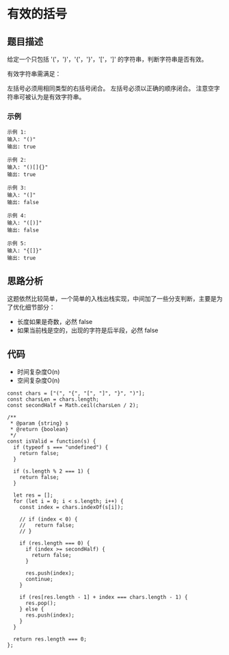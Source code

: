 # 有效的括号

## 题目描述
给定一个只包括 '('，')'，'{'，'}'，'['，']' 的字符串，判断字符串是否有效。

有效字符串需满足：

左括号必须用相同类型的右括号闭合。
左括号必须以正确的顺序闭合。
注意空字符串可被认为是有效字符串。

### 示例
```
示例 1:
输入: "()"
输出: true

示例 2:
输入: "()[]{}"
输出: true

示例 3:
输入: "(]"
输出: false

示例 4:
输入: "([)]"
输出: false

示例 5:
输入: "{[]}"
输出: true
```

## 思路分析
这题依然比较简单，一个简单的入栈出栈实现，中间加了一些分支判断，主要是为了优化细节部分：
- 长度如果是奇数，必然 false
- 如果当前栈是空的，出现的字符是后半段，必然 false

## 代码
- 时间复杂度O(n)
- 空间复杂度O(n)

```
const chars = ["(", "{", "[", "]", "}", ")"];
const charsLen = chars.length;
const secondHalf = Math.ceil(charsLen / 2);

/**
 * @param {string} s
 * @return {boolean}
 */
const isValid = function(s) {
  if (typeof s === "undefined") {
    return false;
  }

  if (s.length % 2 === 1) {
    return false;
  }

  let res = [];
  for (let i = 0; i < s.length; i++) {
    const index = chars.indexOf(s[i]);

    // if (index < 0) {
    //   return false;
    // }

    if (res.length === 0) {
      if (index >= secondHalf) {
        return false;
      }

      res.push(index);
      continue;
    }

    if (res[res.length - 1] + index === chars.length - 1) {
      res.pop();
    } else {
      res.push(index);
    }
  }

  return res.length === 0;
};
```